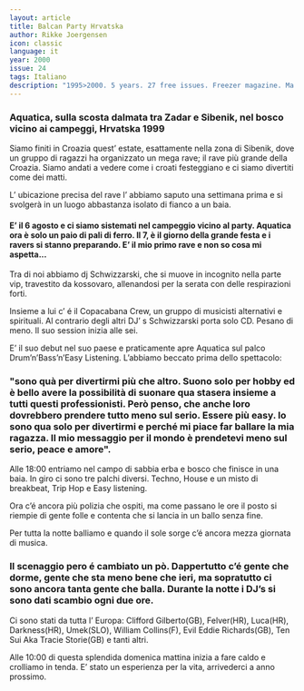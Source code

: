 ```yaml
---
layout: article
title: Balcan Party Hrvatska
author: Rikke Joergensen
icon: classic
language: it
year: 2000
issue: 24
tags: Italiano
description: "1995>2000. 5 years. 27 free issues. Freezer magazine. Ma tu guarda... a pensare che volevo scoparmi la tua amica..."
---
```


### Aquatica, sulla scosta dalmata tra Zadar e Sibenik, nel bosco vicino ai campeggi, Hrvatska 1999

Siamo finiti in Croazia quest’ estate, esattamente nella zona di Sibenik, dove un gruppo di ragazzi ha organizzato un mega rave; il rave più grande della Croazia. Siamo andati a vedere come i croati festeggiano e ci siamo divertiti come dei matti.

L’ ubicazione precisa del rave l’ abbiamo saputo una settimana prima e si svolgerà in un luogo abbastanza isolato di fianco a un baia.

#### E’ il 6 agosto e ci siamo sistemati nel campeggio vicino al party. Aquatica ora è solo un paio di pali di ferro. Il 7, è il giorno della grande festa e i ravers si stanno preparando. E’ il mio primo rave e non so cosa mi aspetta...

Tra di noi abbiamo dj Schwizzarski, che si muove in incognito nella parte vip, travestito da kossovaro, allenandosi per la serata con delle respirazioni forti.

Insieme a lui c’ é il Copacabana Crew, un gruppo di musicisti alternativi e spirituali.
Al contrario degli altri DJ’ s Schwizzarski porta solo CD. Pesano di meno.
Il suo session inizia alle sei.

E’ il suo debut nel suo paese e praticamente apre Aquatica sul palco Drum’n’Bass’n’Easy Listening. L’abbiamo beccato prima dello spettacolo:

### "sono quà per divertirmi più che altro. Suono solo per hobby ed è bello avere la possibilità di suonare qua stasera insieme a tutti questi professionisti. Però penso, che anche loro dovrebbero prendere tutto meno sul serio. Essere più easy. Io sono qua solo per divertirmi e perché mi piace far ballare la mia ragazza. Il mio messaggio per il mondo è prendetevi meno sul serio, peace e amore".

Alle 18:00 entriamo nel campo di sabbia erba e bosco che finisce in una baia. In giro ci sono tre palchi diversi. Techno, House e un misto di breakbeat, Trip Hop e Easy listening.

Ora c’é ancora più polizia che ospiti, ma come passano le ore il posto si riempie di gente folle e contenta che si lancia in un ballo senza fine.

Per tutta la notte balliamo e quando il sole sorge c’é ancora mezza giornata di musica.

### Il scenaggio pero é cambiato un pò. Dappertutto c’é gente che dorme, gente che sta meno bene che ieri, ma sopratutto ci sono ancora tanta gente che balla. Durante la notte i DJ’s si sono dati scambio ogni due ore.

Ci sono stati da tutta l’ Europa: Clifford Gilberto(GB), Felver(HR), Luca(HR), Darkness(HR), Umek(SLO), William Collins(F), Evil Eddie Richards(GB), Ten Sui Aka Tracie Storie(GB) e tanti altri.

Alle 10:00 di questa splendida domenica mattina inizia a fare caldo e crolliamo in tenda. E’ stato un esperienza per la vita, arrivederci a anno prossimo.
